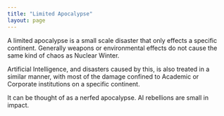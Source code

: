```yaml
---
title: "Limited Apocalypse"
layout: page
---
```

A limited apocalypse is a small scale disaster that only effects a specific continent. Generally weapons or environmental effects do not cause the same kind of chaos as Nuclear Winter.

Artificial Intelligence, and disasters caused by this, is also treated in a similar manner, with most of the damage confined to Academic or Corporate institutions on a specific continent.

It can be thought of as a nerfed apocalypse. AI rebellions are small in impact.

